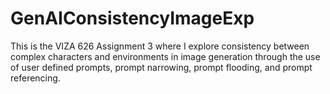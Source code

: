 # GenAIConsistencyImageExp
This is the VIZA 626 Assignment 3 where I explore consistency between complex characters and environments in image generation through the use of user defined prompts, prompt narrowing, prompt flooding, and prompt referencing.
